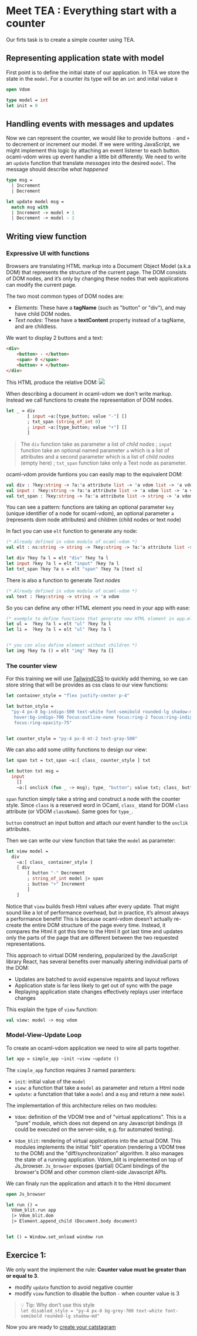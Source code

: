 
# Meet TEA : Everything start with a counter

Our firts task is to create a simple counter using TEA.

## Representing application state with model 

First point is to define the initial state of our application. In TEA we store the state in the `model`. For a counter its type will be an `int` and inital value `0`

```ocaml
open Vdom

type model = int
let init = 0
```

## Handling events with messages and updates

Now we can represent the counter, we would like to provide buttons `-` and `+` to decrement or increment our model. If we were writing JavaScript, we might implement this logic by attaching an event listener to each button. ocaml-vdom wires up event handler a little bit differently. We need to write an `update` function that translate _messages_ into the desired `model`. The  message  should  describe _what happened_

```ocaml
type msg =
  | Increment
  | Decrement

let update model msg =
  match msg with
  | Increment -> model + 1
  | Decrement -> model - 1
```

## Writing view function 

### Expressive UI with functions

Browsers are translating HTML markup into a Document Object Model (a.k.a DOM) that represents the structure of the current page. The DOM consists of DOM nodes, and it’s only by changing these nodes that web applications can modify the current page.

The two most common types of DOM nodes are:
- _Elements_: These have a **tagName** (such as "button" or "div"), and may have child DOM nodes.
- _Text nodes_: These have a **textContent** property instead of a tagName, and are childless.

We want to display 2 buttons and a text:
```html
<div>
    <button> - </button>
    <span> 0 </span>
    <button> + </button>
</div>
```

This HTML produce the relative DOM:
![](../dom-counter.png)

When describing a document in ocaml-vdom we don't write markup. Instead we call functions to create the representation of DOM nodes.

```ocaml
let _ = div
        [ input ~a:[type_button; value "-"] []
        ; txt_span (string_of_int 0)
        ; input ~a:[type_button; value "+"] []
        ]
```

> The `div` function take as parameter a list of _child nodes_ ; `input` function take an optional named parameter `a`  which is a list of attributes and a second parameter which is a list of _child nodes_ (empty here) ; `txt_span` function take only a Text node as parameter.

ocaml-vdom provide funtions you can easily map to the equivalent DOM:
```ocaml
val div : ?key:string -> ?a:'a attribute list -> 'a vdom list -> 'a vdom
val input : ?key:string -> ?a:'a attribute list -> 'a vdom list -> 'a vdom
val txt_span : ?key:string -> ?a:'a attribute list -> string -> 'a vdom
```

You can see a pattern: functions are taking an optional parameter `key` (unique identifier of a node for ocaml-vdom), an optional parameter `a` (represents dom node attributes) and children (child nodes or text node)

In fact you can use `elt` function to generate any node:

```ocaml
(* Already defined in vdom module of ocaml-vdom *)
val elt : ns:string -> string -> ?key:string -> ?a:'a attribute list -> 'a vdom list -> 'a vdomlet 

let div ?key ?a l = elt "div" ?key ?a l
let input ?key ?a l = elt "input" ?key ?a l
let txt_span ?key ?a s = elt "span" ?key ?a [text s]
```

There is also a function to generate _Text nodes_
```ocaml
(* Already defined in vdom module of ocaml-vdom *)
val text : ?key:string -> string -> 'a vdom
```

So you can define any other HTML element you need in your app with ease:
```ocaml
(* exemple to define functions that generate new HTML element in app.ml *)
let ul =  ?key ?a l = elt "ul" ?key ?a l
let li =  ?key ?a l = elt "ul" ?key ?a l


(* you can also define element without children *)
let img ?key ?a () = elt "img" ?key ?a []
```


### The counter view

For this training we will use [TailwindCSS](https://tailwindcss.com/docs/container) to quickly add theming, so we can store string that will be provides as css class to our view functions:

```ocaml
let container_style = "flex justify-center p-4"

let button_style =
  "py-4 px-8 bg-indigo-500 text-white font-semibold rounded-lg shadow-md \
   hover:bg-indigo-700 focus:outline-none focus:ring-2 focus:ring-indigo-400 \
   focus:ring-opacity-75"


let counter_style = "py-4 px-8 mt-2 text-gray-500"
```

We can also add some utility functions to design our view:
```ocaml
let span txt = txt_span ~a:[ class_ counter_style ] txt

let button txt msg =
  input
    []
    ~a:[ onclick (fun _ -> msg); type_ "button"; value txt; class_ button_style ]
```

`span` function simply take a string and construct a node with the counter style. Since `class` is a reserved word in OCaml, `class_` stand for DOM `class` attribute (or VDOM `className`). Same goes for `type_`.

`button` construct an input button and attach our event handler to the `onclik` attributes.

Then we can write our view function that take the `model` as parameter:
```ocaml
let view model =
  div
    ~a:[ class_ container_style ]
    [ div
        [ button "-" Decrement
        ; string_of_int model |> span
        ; button "+" Increment
        ]
    ]
```

Notice that `view` builds fresh Html values after every update. That might sound like a lot of performance overhead, but in practice, it’s almost always a performance benefit!
This  is  because  ocaml-vdom  doesn’t  actually  re-create  the  entire  DOM  structure  of  the page every time. Instead, it compares the Html it got this time to the Html it got last time and  updates only the parts of the page that are different between the two requested representations. 

This approach to virtual  DOM  rendering,  popularized  by  the  JavaScript  library React, has several benefits over manually altering individual parts of the DOM:
- Updates are batched to avoid expensive repaints and layout reflows
- Application state is far less likely to get out of sync with the page
- Replaying application state changes effectively replays user interface changes

This explain the type of `view` function:

```ocaml
val view: model -> msg vdom
```

### Model-View-Update Loop

To create an ocaml-vdom application we need to wire all parts together.

```ocaml
let app = simple_app ~init ~view ~update ()
```

The `simple_app` function requires 3 named paramters:
- `init`: initial value of the `model`
- `view`: a function that take a `model` as parameter and return a Html node
- `update`: a functation that take a `model` and a `msg` and return a new `model`

The implementation of this architecture relies on two modules:

- `Vdom`: definition of the VDOM tree and of "virtual applications". This is a "pure" module, which does not depend on any Javascript bindings (it could be executed on the server-side, e.g. for automated testing).

- `Vdom_blit`: rendering of virtual applications into the actual DOM. This modules implements the initial "blit" operation (rendering a VDOM tree to the DOM) and the "diff/synchronization" algorithm. It also manages the state of a running application. Vdom_blit is implemented on top of Js_browser. `Js_browser` exposes (partial) OCaml bindings of the browser's DOM and other common client-side Javascript APIs.


We can finaly run the application and attach it to the Html document

```ocaml 
open Js_browser

let run () =
  Vdom_blit.run app
  |> Vdom_blit.dom
  |> Element.append_child (Document.body document)


let () = Window.set_onload window run
```

## Exercice 1: 

We only want the implement the rule: **Counter value must be greater than or equal to 3**.
- modify `update` function to avoid negative counter
- modify `view` function to disable the button `-` when counter value is 3

>💡 Tip: Why don't use this style <br/>
`let disabled_style =
  "py-4 px-8 bg-grey-700 text-white font-semibold rounded-lg shadow-md"`

  Now you are ready to [create your catstagram](./part2.md)